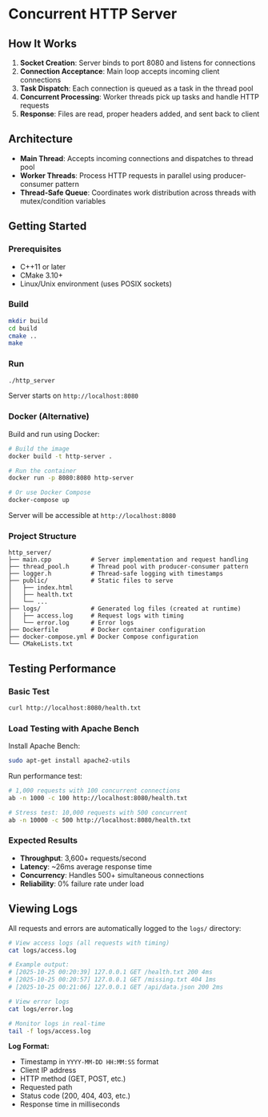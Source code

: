 # Concurrent HTTP Server


## How It Works

1. **Socket Creation**: Server binds to port 8080 and listens for connections
2. **Connection Acceptance**: Main loop accepts incoming client connections
3. **Task Dispatch**: Each connection is queued as a task in the thread pool
4. **Concurrent Processing**: Worker threads pick up tasks and handle HTTP requests
5. **Response**: Files are read, proper headers added, and sent back to client

## Architecture

- **Main Thread**: Accepts incoming connections and dispatches to thread pool
- **Worker Threads**: Process HTTP requests in parallel using producer-consumer pattern
- **Thread-Safe Queue**: Coordinates work distribution across threads with mutex/condition variables

## Getting Started

### Prerequisites

- C++11 or later
- CMake 3.10+
- Linux/Unix environment (uses POSIX sockets)

### Build

```bash
mkdir build
cd build
cmake ..
make
```

### Run

```bash
./http_server
```

Server starts on `http://localhost:8080`

### Docker (Alternative)

Build and run using Docker:

```bash
# Build the image
docker build -t http-server .

# Run the container
docker run -p 8080:8080 http-server

# Or use Docker Compose
docker-compose up
```

Server will be accessible at `http://localhost:8080`

### Project Structure

```
http_server/
├── main.cpp           # Server implementation and request handling
├── thread_pool.h      # Thread pool with producer-consumer pattern
├── logger.h           # Thread-safe logging with timestamps
├── public/            # Static files to serve
│   ├── index.html
│   ├── health.txt
│   └── ...
├── logs/              # Generated log files (created at runtime)
│   ├── access.log     # Request logs with timing
│   └── error.log      # Error logs
├── Dockerfile         # Docker container configuration
├── docker-compose.yml # Docker Compose configuration
└── CMakeLists.txt
```

## Testing Performance

### Basic Test
```bash
curl http://localhost:8080/health.txt
```

### Load Testing with Apache Bench

Install Apache Bench:
```bash
sudo apt-get install apache2-utils
```

Run performance test:
```bash
# 1,000 requests with 100 concurrent connections
ab -n 1000 -c 100 http://localhost:8080/health.txt

# Stress test: 10,000 requests with 500 concurrent
ab -n 10000 -c 500 http://localhost:8080/health.txt
```

### Expected Results
- **Throughput**: 3,600+ requests/second
- **Latency**: ~26ms average response time
- **Concurrency**: Handles 500+ simultaneous connections
- **Reliability**: 0% failure rate under load

## Viewing Logs

All requests and errors are automatically logged to the `logs/` directory:

```bash
# View access logs (all requests with timing)
cat logs/access.log

# Example output:
# [2025-10-25 00:20:39] 127.0.0.1 GET /health.txt 200 4ms
# [2025-10-25 00:20:57] 127.0.0.1 GET /missing.txt 404 1ms
# [2025-10-25 00:21:06] 127.0.0.1 GET /api/data.json 200 2ms

# View error logs
cat logs/error.log

# Monitor logs in real-time
tail -f logs/access.log
```

**Log Format:**
- Timestamp in `YYYY-MM-DD HH:MM:SS` format
- Client IP address
- HTTP method (GET, POST, etc.)
- Requested path
- Status code (200, 404, 403, etc.)
- Response time in milliseconds




